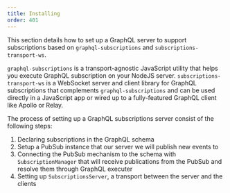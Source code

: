 ```yaml
---
title: Installing
order: 401
---
```


This section details how to set up a GraphQL server to support subscriptions based on `graphql-subscriptions` and `subscriptions-transport-ws`. 

`graphql-subscriptions` is a transport-agnostic JavaScript utility that helps you execute GraphQL subscription on your NodeJS server. `subscriptions-transport-ws` is a WebSocket server and client library for GraphQL subscriptions that complements `graphql-subscriptions` and can be used directly in a JavaScript app or wired up to a fully-featured GraphQL client like Apollo or Relay.

The process of setting up a GraphQL subscriptions server consist of the following steps:

1. Declaring subscriptions in the GraphQL schema
2. Setup a PubSub instance that our server we will publish new events to
3. Connecting the PubSub mechanism to the schema with `SubscriptionManager` that will receive publications from the PubSub and resolve them through GraphQL executer
4. Setting up `SubscriptionsServer`, a transport between the server and the clients